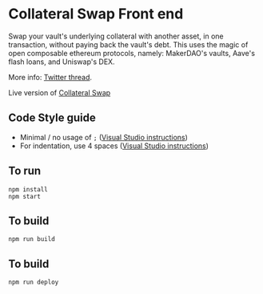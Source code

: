 # Collateral Swap Front end

Swap your vault's underlying collateral with another asset, in one transaction, without paying back the vault's debt.
This uses the magic of open composable ethereum protocols, namely: MakerDAO's vaults, Aave's flash loans, and Uniswap's DEX.

More info: [Twitter thread](https://twitter.com/daveytea/status/1224760425272745991).

Live version of [Collateral Swap](https://collateralswap.com)

## Code Style guide
 - Minimal / no usage of `;` ([Visual Studio instructions](https://stackoverflow.com/a/54584907/4769084))
 - For indentation, use 4 spaces ([Visual Studio instructions](https://stackoverflow.com/a/38556923/4769084))

## To run
```
npm install
npm start
```

## To build
```
npm run build
```

## To build
```
npm run deploy
```
